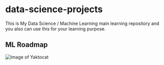 # data-science-projects
This is My Data Science / Machine Learning  main learning repository and you also can use this for your learning purpose.



## ML Roadmap

![Image of Yaktocat](https://scikit-learn.org/stable/_static/ml_map.png)
